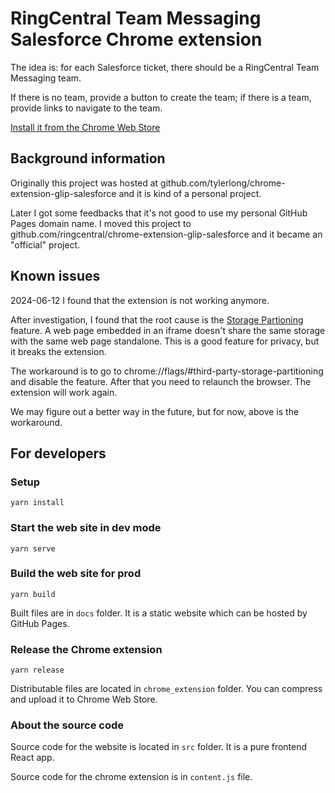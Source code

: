 # RingCentral Team Messaging Salesforce Chrome extension

The idea is: for each Salesforce ticket, there should be a RingCentral Team Messaging team.

If there is no team, provide a button to create the team; if there is a team, provide links to navigate to the team.

[Install it from the Chrome Web Store](https://chrome.google.com/webstore/detail/glip-salesforce/gcmccmiceedebolmgjddhklghkaejbei)


## Background information

Originally this project was hosted at github.com/tylerlong/chrome-extension-glip-salesforce and it is kind of a personal project.

Later I got some feedbacks that it's not good to use my personal GitHub Pages domain name. I moved this project to github.com/ringcentral/chrome-extension-glip-salesforce and it became an "official" project.


## Known issues
2024-06-12 I found that the extension is not working anymore. 

After investigation, I found that the root cause is the [Storage Partioning](https://developers.google.com/privacy-sandbox/3pcd/storage-partitioning) feature. A web page embedded in an iframe doesn't share the same storage with the same web page standalone. This is a good feature for privacy, but it breaks the extension.

The workaround is to go to chrome://flags/#third-party-storage-partitioning and disable the feature. After that you need to relaunch the browser. The extension will work again.

We may figure out a better way in the future, but for now, above is the workaround.

## For developers

### Setup

```
yarn install
```

### Start the web site in dev mode

```
yarn serve
```


### Build the web site for prod

```
yarn build
```

Built files are in `docs` folder. It is a static website which can be hosted by GitHub Pages.


### Release the Chrome extension

```
yarn release
```

Distributable files are located in `chrome_extension` folder. You can compress and upload it to Chrome Web Store.


### About the source code

Source code for the website is located in `src` folder. It is a pure frontend React app.

Source code for the chrome extension is in `content.js` file.
